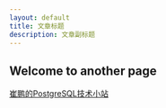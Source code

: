 ```yaml
---
layout: default
title: 文章标题
description: 文章副标题
---
```


## Welcome to another page

[崔鹏的PostgreSQL技术小站](/paer)

